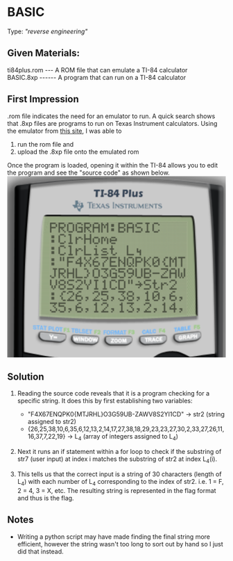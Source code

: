 # BASIC
Type:  _"reverse engineering"_

## Given Materials:
ti84plus.rom --- A ROM file that can emulate a TI-84 calculator  
BASIC.8xp ------ A program that can run on a TI-84 calculator  

## First Impression
.rom file indicates the need for an emulator to run. A quick search shows that .8xp files are programs to run on Texas Instrument calculators. Using the emulator from [this site](https://www.cemetech.net/projects/jstified/), I was able to  
1. run the rom file and 
2. upload the .8xp file onto the emulated rom

Once the program is loaded, opening it within the TI-84 allows you to edit the program and see the "source code" as shown below.  
!["BASIC.8xp program under Edit mode in calculator."](/images/BASIC-1.png)  

## Solution
1. Reading the source code reveals that it is a program checking for a specific string. It does this by first establishing two variables:
    - "F4X67ENQPK0{MTJRHL}O3G59UB-ZAWV8S2YI1CD" -> str2 (string assigned to str2)
    - {26,25,38,10,6,35,6,12,13,2,14,17,27,38,18,29,23,23,27,30,2,33,27,26,11,16,37,7,22,19} -> L<sub>4</sub> (array of integers assigned to L<sub>4</sub>)

2. Next it runs an if statement within a for loop to check if the substring of str7 (user input) at index i matches the substring of str2 at index L<sub>4</sub>(i).

3. This tells us that the correct input is a string of 30 characters (length of L<sub>4</sub>) with each number of L<sub>4</sub> corresponding to the index of str2. i.e. 1 = F, 2 = 4, 3 = X, etc. The resulting string is represented in the flag format and thus is the flag. 

## Notes
- Writing a python script may have made finding the final string more efficient, however the string wasn't too long to sort out by hand so I just did that instead. 
